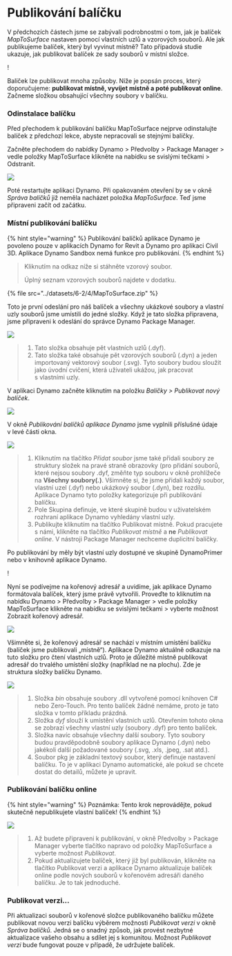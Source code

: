 # Publikování balíčku

V předchozích částech jsme se zabývali podrobnostmi o tom, jak je balíček _MapToSurface_ nastaven pomocí vlastních uzlů a vzorových souborů. Ale jak publikujeme balíček, který byl vyvinut místně? Tato případová studie ukazuje, jak publikovat balíček ze sady souborů v místní složce.

\![](<../images/6-2/3/develop package - custom nodes 01 (1) (1).jpg>)

Balíček lze publikovat mnoha způsoby. Níže je popsán proces, který doporučujeme: **publikovat místně, vyvíjet místně a poté publikovat online**. Začneme složkou obsahující všechny soubory v balíčku.

### Odinstalace balíčku

Před přechodem k publikování balíčku MapToSurface nejprve odinstalujte balíček z předchozí lekce, abyste nepracovali se stejnými balíčky.

Začněte přechodem do nabídky Dynamo > Předvolby > Package Manager > vedle položky MapToSurface klikněte na nabídku se svislými tečkami > Odstranit.

![](../images/6-2/4/publishapackage-deletepackage.jpg)

Poté restartujte aplikaci Dynamo. Při opakovaném otevření by se v okně _Správa balíčků_ již neměla nacházet položka _MapToSurface_. Teď jsme připraveni začít od začátku.

### Místní publikování balíčku

{% hint style="warning" %} Publikování balíčků aplikace Dynamo je povoleno pouze v aplikacích Dynamo for Revit a Dynamo pro aplikaci Civil 3D. Aplikace Dynamo Sandbox nemá funkce pro publikování. {% endhint %}

> Kliknutím na odkaz níže si stáhněte vzorový soubor.
>
> Úplný seznam vzorových souborů najdete v dodatku.

{% file src="../datasets/6-2/4/MapToSurface.zip" %}

Toto je první odeslání pro náš balíček a všechny ukázkové soubory a vlastní uzly souborů jsme umístili do jedné složky. Když je tato složka připravena, jsme připraveni k odeslání do správce Dynamo Package Manager.

![](../images/6-2/4/publishapackage-publishlocally01.jpg)

> 1. Tato složka obsahuje pět vlastních uzlů (.dyf).
> 2. Tato složka také obsahuje pět vzorových souborů (.dyn) a jeden importovaný vektorový soubor (.svg). Tyto soubory budou sloužit jako úvodní cvičení, která uživateli ukážou, jak pracovat s vlastními uzly.

V aplikaci Dynamo začněte kliknutím na položku _Balíčky > Publikovat nový balíček_.

![](../images/6-2/4/publishapackage-publishlocally02.jpg)

V okně _Publikování balíčků aplikace Dynamo_ jsme vyplnili příslušné údaje v levé části okna.

![](../images/6-2/4/publishapackage-publishlocally03.jpg)

> 1. Kliknutím na tlačítko _Přidat soubor_ jsme také přidali soubory ze struktury složek na pravé straně obrazovky (pro přidání souborů, které nejsou soubory .dyf, změňte typ souboru v okně prohlížeče na **Všechny soubory(**_**.**_**)**. Všimněte si, že jsme přidali každý soubor, vlastní uzel (.dyf) nebo ukázkový soubor (.dyn), bez rozdílu. Aplikace Dynamo tyto položky kategorizuje při publikování balíčku.
> 2. Pole Skupina definuje, ve které skupině budou v uživatelském rozhraní aplikace Dynamo vyhledány vlastní uzly.
> 3. Publikujte kliknutím na tlačítko Publikovat místně. Pokud pracujete s námi, klikněte na tlačítko _Publikovat místně_ a **ne** _Publikovat online_. V nástroji Package Manager nechceme duplicitní balíčky.

Po publikování by měly být vlastní uzly dostupné ve skupině DynamoPrimer nebo v knihovně aplikace Dynamo.

\![](<../images/6-2/3/develop package - install package 02 (1) (1).jpg>)

Nyní se podívejme na kořenový adresář a uvidíme, jak aplikace Dynamo formátovala balíček, který jsme právě vytvořili. Proveďte to kliknutím na nabídku Dynamo > Předvolby > Package Manager > vedle položky MapToSurface klikněte na nabídku se svislými tečkami > vyberte možnost Zobrazit kořenový adresář.

![](../images/6-2/4/publishapackage-publishlocally05.jpg)

Všimněte si, že kořenový adresář se nachází v místním umístění balíčku (balíček jsme publikovali „místně“). Aplikace Dynamo aktuálně odkazuje na tuto složku pro čtení vlastních uzlů. Proto je důležité místně publikovat adresář do trvalého umístění složky (například ne na plochu). Zde je struktura složky balíčku Dynamo.

![](../images/6-2/4/publishapackage-publishlocally06.jpg)

> 1. Složka _bin_ obsahuje soubory .dll vytvořené pomocí knihoven C# nebo Zero-Touch. Pro tento balíček žádné nemáme, proto je tato složka v tomto příkladu prázdná.
> 2. Složka _dyf_ slouží k umístění vlastních uzlů. Otevřením tohoto okna se zobrazí všechny vlastní uzly (soubory .dyf) pro tento balíček.
> 3. Složka navíc obsahuje všechny další soubory. Tyto soubory budou pravděpodobně soubory aplikace Dynamo (.dyn) nebo jakékoli další požadované soubory (.svg, .xls, .jpeg, .sat atd.).
> 4. Soubor pkg je základní textový soubor, který definuje nastavení balíčku. To je v aplikaci Dynamo automatické, ale pokud se chcete dostat do detailů, můžete je upravit.

### Publikování balíčku online

{% hint style="warning" %} Poznámka: Tento krok neprovádějte, pokud skutečně nepublikujete vlastní balíček! {% endhint %}

![](../images/6-2/4/publishapackage-publishonline01.jpg)

> 1. Až budete připraveni k publikování, v okně Předvolby > Package Manager vyberte tlačítko napravo od položky MapToSurface a vyberte možnost _Publikovat_.
> 2. Pokud aktualizujete balíček, který již byl publikován, klikněte na tlačítko Publikovat verzi a aplikace Dynamo aktualizuje balíček online podle nových souborů v kořenovém adresáři daného balíčku. Je to tak jednoduché.

### Publikovat verzi...

Při aktualizaci souborů v kořenové složce publikovaného balíčku můžete publikovat novou verzi balíčku výběrem možnosti _Publikovat verzi_ v okně _Správa balíčků_. Jedná se o snadný způsob, jak provést nezbytné aktualizace vašeho obsahu a sdílet jej s komunitou. Možnost _Publikovat verzi_ bude fungovat pouze v případě, že udržujete balíček.
